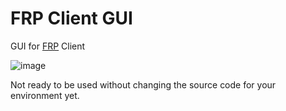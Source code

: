 # FRP Client GUI

GUI for [FRP](https://github.com/fatedier/frp) Client

![image](https://github.com/MRGRD56/frp-client-gui/assets/35491968/4056e0ef-66b9-4441-ad73-2b3667acebb1)

Not ready to be used without changing the source code for your environment yet.
